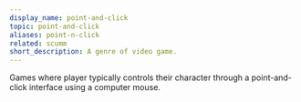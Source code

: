 ```yaml
---
display_name: point-and-click
topic: point-and-click
aliases: point-n-click
related: scumm 
short_description: A genre of video game.
---
```

Games where player typically controls their character through a point-and-click interface using a computer mouse.